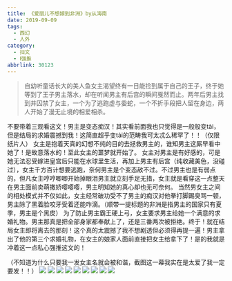 ```yaml
---
title: 《爱丽儿不想嫁到非洲》by从海南
date: 2019-09-09
tags:
  - 西幻
  - 人外
category:
  - 扫文
  - Ⅰ强推
abbrlink: 30123
---
```

<meta name="referrer" content="no-referrer" />

> 自幼听童话长大的美人鱼女主渴望终有一日能捡到属于自己的王子，终于她等到了王子男主落水，却在听闻男主有后宫的瞬间戛然而止。两年后男主找到并囚禁了女主，一个为了逃跑虚与委蛇，一个不折手段把人留在身边，两人开始了漫无止境的相爱相杀。

<!-- more -->

不要带着三观看这文！男主是变态痴汉！其实看前面我也只觉得是一般般变tài，但是结局的求婚震撼到我！这简直超乎变tài的范畴我可太忒么稀罕了！！（仅限纸片人）
女主是抱着天真的幻想不纯的目的去拯救男主的，谁知男主这厮早看中她了！是故意落水的！至此女主的噩梦就开始了。
女主对男主是有好感的，可是她无法忍受嫁进皇宫后只能在水球里生活，再加上男主有后宫（纯收藏美色，没碰过），女主千方百计想要逃跑，奈何男主是个变态敌不过。不过男主也是有弱点的，但凡女主哼哼唧唧开始掉眼泪男主就立刻手足无措，女主就是看穿这一点整天在男主面前卖萌撒娇嘤嘤嘤，男主明知她的真心却也无可奈何。
当然男女主之间的相处模式并不仅如此，女主经常破功受不了男主的痴汉对他拳打脚踢臭骂一顿，男主除了黑着脸咬牙受着还能咋滴。（顺带一提标题的非洲是指男主的国家只有夏季，男主是个黑皮）
为了防止男主霸王硬上弓，女主要求男主给她一个满意的求婚礼物。男主那真是把全部身家都奉献上了，还是三番两次被拒绝。终于！就在结局女主即将离去的那刻！这个真的太震撼了我不想剧透但必须得再提一遍！男主拿出了他的第三个求婚礼物，在女主的娘家人面前直接把女主给拿下了！是的我就是冲着这一点私心强推这文的！

（不知道为什么只要我一发女主名就会被和谐，截图这一幕我实在是太爱了我一定要发！！）
![](https://wx4.sinaimg.cn/mw690/0069kFhhgy1g6slb320x0j30yi1pcqgr.jpg)
![](https://wx3.sinaimg.cn/mw690/0069kFhhgy1g6slbpzin1j30yi1pck6t.jpg)
![](https://wx2.sinaimg.cn/mw690/0069kFhhgy1g6slbr2uovj30yi1pck6p.jpg)
![](https://wx2.sinaimg.cn/mw690/0069kFhhgy1g6slbs1mopj30yi1pcqj0.jpg)
![](https://wx4.sinaimg.cn/mw690/0069kFhhgy1g6slbskmajj30yi1pcamy.jpg)
![](https://wx1.sinaimg.cn/mw690/0069kFhhgy1g6slbt4yrwj30yi1pcaoa.jpg)
![](https://wx2.sinaimg.cn/mw690/0069kFhhgy1g6slbtqj3cj30yi1pcnbn.jpg)
![](https://wx2.sinaimg.cn/mw690/0069kFhhgy1g6slbuud19j30yi1pcwsr.jpg)
![](https://wx4.sinaimg.cn/mw690/0069kFhhgy1g6slbwnvzdj30yi1pcdsq.jpg)